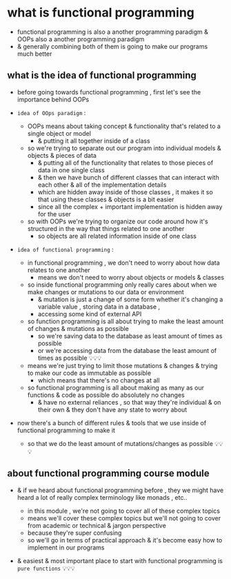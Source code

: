 # what is functional programming 

- functional programming is also a another programming paradigm & OOPs also a another programming paradigm
- & generally combining both of them is going to make our programs much better
  
## what is the idea of functional programming 

- before going towards functional programming , first let's see the importance behind OOPs

- `idea of OOps paradigm` : 
    - OOPs means about taking concept & functionality that's related to a single object or model 
        - & putting it all together inside of a class 
    - so we're trying to separate out our program into individual models & objects & pieces of data 
        - & putting all of the functionality that relates to those pieces of data in one single class 
        - & then we have bunch of different classes that can interact with each other & all of the implementation details 
        - which are hidden away inside of those classes , it makes it so that using these classes & objects is a bit easier 
        - since all the complex + important implementation is hidden away for the user
    - so with OOPs we're trying to organize our code around how it's structured in the way that things related to one another
        - so objects are all related information inside of one class

- `idea of functional programming` : 
    - in functional programming , we don't need to worry about how data relates to one another
        - means we don't need to worry about objects or models & classes
    - so inside functional programming only really cares about when we make changes or mutations to our data or environment
        - & mutation is just a change of some form whether it's changing a variable value , storing data in a database , 
        - accessing some kind of external API 
    - so function programming is all about trying to make the least amount of changes & mutations as possible
        - so we're saving data to the database as least amount of times as possible
        - or we're accessing data from the database the least amount of times as possible 💡💡💡
    - means we're just trying to limit those mutations & changes & trying to make our code as immutable as possible
        - which means that there's no changes at all
    - so functional programming is all about making as many as our functions & code as possible do absolutely no changes
        - & have no external reliances , so that way they're individual & on their own & they don't have any state to worry about

- now there's a bunch of different rules & tools that we use inside of functional programming to make it 
    - so that we do the least amount of mutations/changes as possible 💡💡💡

## about functional programming course module 

- & if we heard about functional programming before , they we might have heard a lot of really complex terminology like monads , etc..
    - in this module , we're not going to cover all of these complex topics 
    - means we'll cover these complex topics but we'll not going to cover from academic or technical & jargon perspective
    - because they're super confusing 
    - so we'll go in terms of practical approach & it's become easy how to implement in our programs 

- & easiest & most important place to start with functional programming is `pure functions` 💡💡💡
 